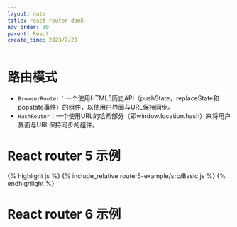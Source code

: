 ```yaml
---
layout: note
title: react-router-dom5
nav_order: 30
parent: React
create_time: 2023/7/20
---
```


# 路由模式

- `BrowserRouter`：一个使用HTML5历史API（pushState，replaceState和popstate事件）的<Router>组件，以使用户界面与URL保持同步。
- `HashRouter`：一个使用URL的哈希部分（即window.location.hash）来将用户界面与URL保持同步的<Router>组件。

# React router 5 示例

{% highlight js %}
{% include_relative router5-example/src/Basic.js %}
{% endhighlight %}

# React router 6 示例


